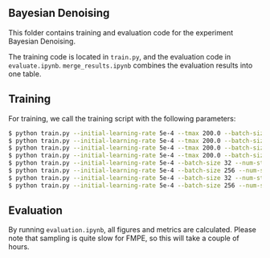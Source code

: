 ## Bayesian Denoising
This folder contains training and evaluation code for the experiment Bayesian Denoising.

The training code is located in `train.py`, and the evaluation code in `evaluate.ipynb`. `merge_results.ipynb` combines the evaluation results into one table.

## Training
For training, we call the training script with the following parameters:
```bash
$ python train.py --initial-learning-rate 5e-4 --tmax 200.0 --batch-size 32 --num-steps 20000 --num-training 2000 --lr-adapt=cosine --method=cmpe --dense-dim 2048 --architecture=naive
$ python train.py --initial-learning-rate 5e-4 --tmax 200.0 --batch-size 256 --num-steps 20000 --num-training 60000 --lr-adapt=cosine --method=cmpe --dense-dim 2048 --architecture=naive
$ python train.py --initial-learning-rate 5e-4 --tmax 200.0 --batch-size 32 --num-steps 20000 --num-training 2000 --lr-adapt=cosine --method=cmpe --architecture=unet
$ python train.py --initial-learning-rate 5e-4 --tmax 200.0 --batch-size 256 --num-steps 20000 --num-training 60000 --lr-adapt=cosine --method=cmpe --architecture=unet
$ python train.py --initial-learning-rate 5e-4 --batch-size 32 --num-steps 20000 --num-training 2000 --lr-adapt=cosine --method=fmpe --dense-dim 2048 --architecture=naive
$ python train.py --initial-learning-rate 5e-4 --batch-size 256 --num-steps 20000 --num-training 60000 --lr-adapt=cosine --method=fmpe --dense-dim 2048 --architecture=naive
$ python train.py --initial-learning-rate 5e-4 --batch-size 32 --num-steps 20000 --num-training 2000 --lr-adapt=cosine --method=fmpe --architecture=unet
$ python train.py --initial-learning-rate 5e-4 --batch-size 256 --num-steps 20000 --num-training 60000 --lr-adapt=cosine --method=fmpe --architecture=unet
```

## Evaluation
By running `evaluation.ipynb`, all figures and metrics are calculated. Please note that sampling is quite slow for FMPE, so this will take a couple of hours.
